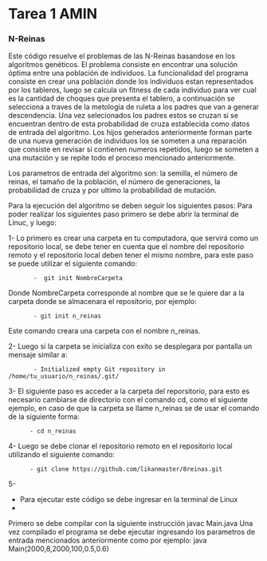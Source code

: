 # Tarea 1 AMIN

### N-Reinas
Este código resuelve el problemas de las N-Reinas basandose en los algoritmos genéticos. El problema consiste en encontrar una solución óptima entre una población de individuos.
La funcionalidad del programa consiste en crear una población donde los individuos estan representados por los tableros, luego se calcula un fitness de cada individuo para ver cual es la cantidad de choques que presenta el tablero, a continuación se selecciona a traves de la metologia de ruleta a los padres que van a generar descendencia. Una vez selecionados los padres estos se cruzan si se encuentran dentro de esta probabilidad de cruza establecida como datos de entrada del algoritmo. Los hijos generados anteriormente forman parte de una nueva generación de individuos los se someten a una reparación que consiste en revisar si contienen numeros repetidos, luego se someten a una mutación y se repite todo el proceso mencionado anteriormente.

Los parametros de entrada del algoritmo son: la semilla, el número de reinas, el tamaño de la población, el número de generaciones, la probabilidad de cruza y por ultimo la probabilidad de mutación.

Para la ejecución del algoritmo se deben seguir los siguientes pasos:
Para poder realizar los siguientes paso primero se debe abrir la terminal de Linuc, y luego:

1- Lo primero es crear una carpeta en tu computadora, que servirá como un repositorio local, se debe tener en cuenta que el nombre del repositorio remoto y el repositorio local deben tener el mismo nombre, para este paso se puede utilizar el siguiente comando:

           -  git init NombreCarpeta 
 
 Donde NombreCarpeta corresponde al nombre que se le quiere dar a la carpeta donde se almacenara el repositorio, por ejemplo:
     
           - git init n_reinas

 Este comando creara una carpeta con el nombre n_reinas.
 
 2- Luego si la carpeta se inicializa con exito se desplegara por pantalla un mensaje similar a:
 
           - Initialized empty Git repository in /home/tu_usuario/n_reinas/.git/
 
 3- El siguiente paso es acceder a la carpeta del reporsitorio, para esto es necesario cambiarse de directorio con el comando cd, como el siguiente ejemplo, en caso de que la carpeta se llame n_reinas se de usar el comando de la siguiente forma:
 
          - cd n_reinas
          
 4- Luego se debe clonar el repositorio remoto en el repositorio local utilizando el siguiente comando:
 
          - git clone https://github.com/likanmaster/8reinas.git
 
 5- 
 
 
 
- Para ejecutar este código se debe ingresar en la terminal de Linux
- 


Primero se debe compilar con la siguiente instrucción
javac Main.java
Una vez compilado el programa se debe ejecutar ingresando los parametros de entrada mencionados anteriormente como por ejemplo:
java Main(2000,8,2000,100,0.5,0.6)
